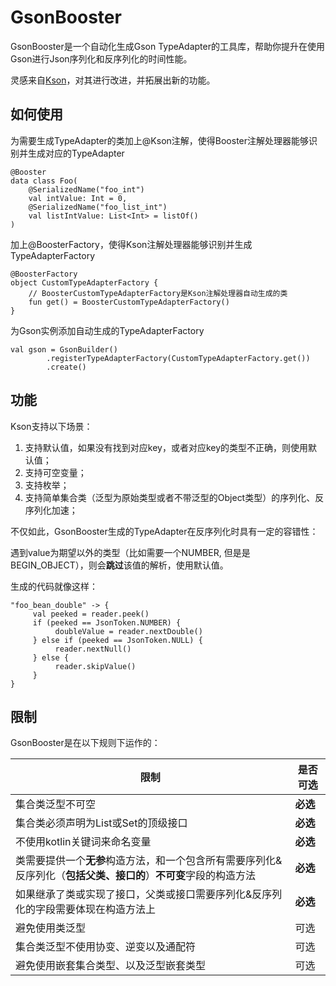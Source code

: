 # GsonBooster
GsonBooster是一个自动化生成Gson TypeAdapter的工具库，帮助你提升在使用Gson进行Json序列化和反序列化的时间性能。

灵感来自[Kson](https://github.com/aafanasev/kson)，对其进行改进，并拓展出新的功能。

## 如何使用

为需要生成TypeAdapter的类加上@Kson注解，使得Booster注解处理器能够识别并生成对应的TypeAdapter

```
@Booster
data class Foo(
    @SerializedName("foo_int")
    val intValue: Int = 0,
    @SerializedName("foo_list_int")
    val listIntValue: List<Int> = listOf()
)
```

加上@BoosterFactory，使得Kson注解处理器能够识别并生成TypeAdapterFactory

```
@BoosterFactory
object CustomTypeAdapterFactory {
    // BoosterCustomTypeAdapterFactory是Kson注解处理器自动生成的类
    fun get() = BoosterCustomTypeAdapterFactory()
}
```

为Gson实例添加自动生成的TypeAdapterFactory

```
val gson = GsonBuilder()
        .registerTypeAdapterFactory(CustomTypeAdapterFactory.get())
        .create()
```

## 功能
Kson支持以下场景：

1. 支持默认值，如果没有找到对应key，或者对应key的类型不正确，则使用默认值；
2. 支持可空变量；
3. 支持枚举；
4. 支持简单集合类（泛型为原始类型或者不带泛型的Object类型）的序列化、反序列化加速；

不仅如此，GsonBooster生成的TypeAdapter在反序列化时具有一定的容错性：

遇到value为期望以外的类型（比如需要一个NUMBER, 但是是BEGIN_OBJECT），则会**跳过**该值的解析，使用默认值。

生成的代码就像这样：

```
"foo_bean_double" -> {
     val peeked = reader.peek()
     if (peeked == JsonToken.NUMBER) {
          doubleValue = reader.nextDouble()
     } else if (peeked == JsonToken.NULL) {
          reader.nextNull()
     } else {
          reader.skipValue()
     }
}
```

## 限制

GsonBooster是在以下规则下运作的：


|  限制  | 是否可选  |
|  ---  | ---  |
| 集合类泛型不可空 | **必选** |
| 集合类必须声明为List或Set的顶级接口 | **必选** |
| 不使用kotlin关键词来命名变量 | **必选** |
| 类需要提供一个**无参**构造方法，和一个包含所有需要序列化&反序列化（**包括父类、接口的**）**不可变**字段的构造方法 | **必选** |
| 如果继承了类或实现了接口，父类或接口需要序列化&反序列化的字段需要体现在构造方法上 | **必选** |
| 避免使用类泛型 | 可选 |
| 集合类泛型不使用协变、逆变以及通配符 | 可选 |
| 避免使用嵌套集合类型、以及泛型嵌套类型 | 可选 |

